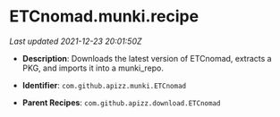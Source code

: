 # ETCnomad.munki.recipe

_Last updated 2021-12-23 20:01:50Z_

- **Description**: Downloads the latest version of ETCnomad, extracts a PKG, and imports it into a munki_repo.

- **Identifier**: `com.github.apizz.munki.ETCnomad`

- **Parent Recipes**: `com.github.apizz.download.ETCnomad`
